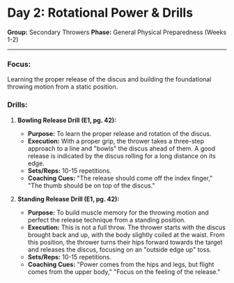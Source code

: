 # Day 2: Rotational Power & Drills

**Group:** Secondary Throwers
**Phase:** General Physical Preparedness (Weeks 1-2)

---

### Focus:
Learning the proper release of the discus and building the foundational throwing motion from a static position.

### Drills:

1.  **Bowling Release Drill (E1, pg. 42):**
    *   **Purpose:** To learn the proper release and rotation of the discus.
    *   **Execution:** With a proper grip, the thrower takes a three-step approach to a line and "bowls" the discus ahead of them. A good release is indicated by the discus rolling for a long distance on its edge.
    *   **Sets/Reps:** 10-15 repetitions.
    *   **Coaching Cues:** "The release should come off the index finger," "The thumb should be on top of the discus."

2.  **Standing Release Drill (E1, pg. 42):**
    *   **Purpose:** To build muscle memory for the throwing motion and perfect the release technique from a standing position.
    *   **Execution:** This is not a full throw. The thrower starts with the discus brought back and up, with the body slightly coiled at the waist. From this position, the thrower turns their hips forward towards the target and releases the discus, focusing on an "outside edge up" toss.
    *   **Sets/Reps:** 10-15 repetitions.
    *   **Coaching Cues:** "Power comes from the hips and legs, but flight comes from the upper body," "Focus on the feeling of the release."
